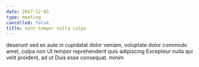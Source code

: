 ```yaml
---
date: 2017-12-02
type: meeting
cancelled: false
title: sunt tempor nulla culpa
---
```

deserunt sed ex aute in cupidatat dolor veniam, voluptate dolor commodo amet, culpa non Ut tempor reprehenderit quis adipiscing Excepteur nulla qui velit proident, ad ut Duis esse consequat. minim
